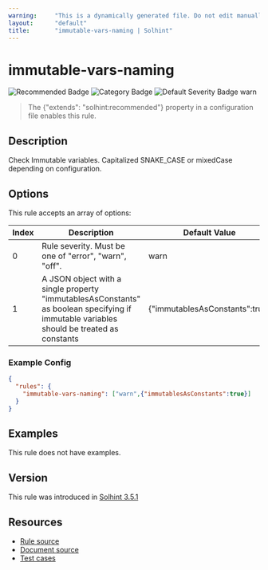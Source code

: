 ```yaml
---
warning:     "This is a dynamically generated file. Do not edit manually."
layout:      "default"
title:       "immutable-vars-naming | Solhint"
---
```


# immutable-vars-naming
![Recommended Badge](https://img.shields.io/badge/-Recommended-brightgreen)
![Category Badge](https://img.shields.io/badge/-Style%20Guide%20Rules-informational)
![Default Severity Badge warn](https://img.shields.io/badge/Default%20Severity-warn-yellow)
> The {"extends": "solhint:recommended"} property in a configuration file enables this rule.


## Description
Check Immutable variables. Capitalized SNAKE_CASE or mixedCase depending on configuration.

## Options
This rule accepts an array of options:

| Index | Description                                                                                                                              | Default Value                  |
| ----- | ---------------------------------------------------------------------------------------------------------------------------------------- | ------------------------------ |
| 0     | Rule severity. Must be one of "error", "warn", "off".                                                                                    | warn                           |
| 1     | A JSON object with a single property "immutablesAsConstants" as boolean specifying if immutable variables should be treated as constants | {"immutablesAsConstants":true} |


### Example Config
```json
{
  "rules": {
    "immutable-vars-naming": ["warn",{"immutablesAsConstants":true}]
  }
}
```


## Examples
This rule does not have examples.

## Version
This rule was introduced in [Solhint 3.5.1](https://github.com/protofire/solhint/tree/v3.5.1)

## Resources
- [Rule source](https://github.com/protofire/solhint/tree/master/lib/rules/naming/immutable-vars-naming.js)
- [Document source](https://github.com/protofire/solhint/tree/master/docs/rules/naming/immutable-vars-naming.md)
- [Test cases](https://github.com/protofire/solhint/tree/master/test/rules/naming/immutable-vars-naming.js)
